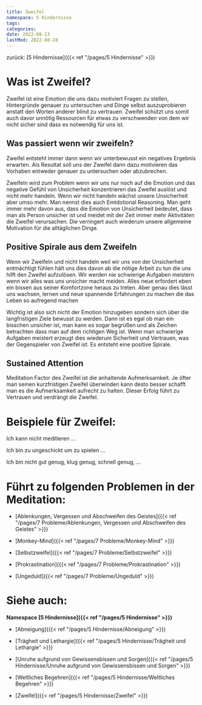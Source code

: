 ```yaml
---
title: Zweifel
namespace: 5 Hindernisse
tags:
categories:
date: 2022-08-13
lastMod: 2022-08-28
---
```

zurück: [5 Hindernisse]({{< ref "/pages/5 Hindernisse" >}})



# Was ist Zweifel?

Zweifel ist eine Emotion die uns dazu motiviert Fragen zu stellen, Hintergründe genauer zu untersuchen und Dinge selbst auszuprobieren anstatt den Worten anderer blind zu vertrauen. Zweifel schützt uns somit auch davor unnötig Ressourcen für etwas zu verschwenden von dem wir nicht sicher sind dass es notwendig für uns ist.

## Was passiert wenn wir zweifeln?

Zweifel entsteht immer dann wenn wir unterbewusst ein negatives Ergebnis erwarten. Als Resultat soll uns der Zweifel dann dazu motivieren das Vorhaben entweder genauer zu untersuchen oder abzubrechen.

Zweifeln wird zum Problem wenn wir uns nur noch auf die Emotion und das negative Gefühl von Unsicherheit konzentrieren das Zweifel auslöst und nicht mehr handeln. Wenn wir nicht handeln wächst unsere Unsicherheit aber umso mehr. Man nennst dies auch Emtdotional Reasoning. Man geht immer mehr davon aus, dass die Emotion von Unsicherheit bedeutet, dass man als Person unsicher ist und meidet mit der Zeit immer mehr Aktivitäten die Zweifel verursachen. Die verringert auch wiederum unsere allgemeine Motivation für die alltäglichen Dinge.



## Positive Spirale aus dem Zweifeln

Wenn wir Zweifeln und nicht handeln weil wir uns von der Unsicherheit entmächtigt fühlen hält uns dies davon ab die nötige Arbeit zu tun die uns hilft den Zweifel aufzulösen. Wir werden nie schwierige Aufgaben meistern wenn wir alles was uns unsicher macht meiden. Alles neue erfordert eben ein bissen aus seiner Komfortzone heraus zu treten. Aber genau dies lässt uns wachsen, lernen und neue spannende Erfahrungen zu machen die das Leben so aufregend machen

Wichtig ist also sich nicht der Emotion hinzugeben sondern sich über die langfristigen Ziele bewusst zu werden. Dann ist es egal ob man ein bisschen unsicher ist, man kann es sogar begrüßen und als Zeichen betrachten dass man auf dem richtigen Weg ist. Wenn man schwierige Aufgaben meistert erzeugt dies wiederum Sicherheit und Vertrauen, was der Gegenspieler von Zweifel ist. Es entsteht eine positive Spirale.



## Sustained Attention

Meditation Factor des Zweifel ist die anhaltende Aufmerksamkeit. Je öfter man seinen kurzfristigen Zweifel überwinden kann desto besser schafft man es die Aufmerksamkeit aufrecht zu halten. Dieser Erfolg führt zu Vertrauen und verdrängt die Zweifel.



# Beispiele für Zweifel:

Ich kann nicht meditieren ...

Ich bin zu ungeschickt um zu spielen ...

Ich bin nicht gut genug, klug genug, schnell genug, ...



# Führt zu folgenden Problemen in der Meditation:

  + [Ablenkungen, Vergessen und Abschweifen des Geistes]({{< ref "/pages/7 Probleme/Ablenkungen, Vergessen und Abschweifen des Geistes" >}})

  + [Monkey-Mind]({{< ref "/pages/7 Probleme/Monkey-Mind" >}})

  + [Selbstzweifel]({{< ref "/pages/7 Probleme/Selbstzweifel" >}})

  + [Prokrastination]({{< ref "/pages/7 Probleme/Prokrastination" >}})

  + [Ungeduld]({{< ref "/pages/7 Probleme/Ungeduld" >}})



# Siehe auch:

**Namespace [5 Hindernisse]({{< ref "/pages/5 Hindernisse" >}})**

  + [Abneigung]({{< ref "/pages/5 Hindernisse/Abneigung" >}})

  + [Trägheit und Lethargie]({{< ref "/pages/5 Hindernisse/Trägheit und Lethargie" >}})

  + [Unruhe aufgrund von Gewissensbissen und Sorgen]({{< ref "/pages/5 Hindernisse/Unruhe aufgrund von Gewissensbissen und Sorgen" >}})

  + [Weltliches Begehren]({{< ref "/pages/5 Hindernisse/Weltliches Begehren" >}})

  + [Zweifel]({{< ref "/pages/5 Hindernisse/Zweifel" >}})



